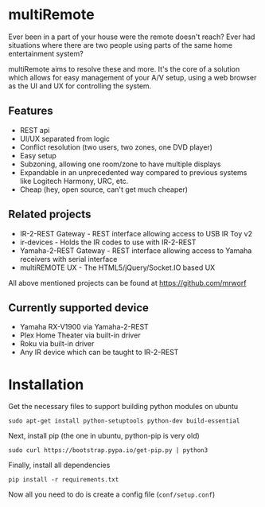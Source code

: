 # multiRemote

Ever been in a part of your house were the remote doesn't reach? Ever had situations
where there are two people using parts of the same home entertainment system?

multiRemote aims to resolve these and more. It's the core of a solution which allows
for easy management of your A/V setup, using a web browser as the UI and UX for controlling
the system.

## Features

* REST api
* UI/UX separated from logic
* Conflict resolution (two users, two zones, one DVD player)
* Easy setup
* Subzoning, allowing one room/zone to have multiple displays
* Expandable in an unprecedented way compared to previous systems like Logitech Harmony, URC, etc.
* Cheap (hey, open source, can't get much cheaper)

## Related projects

* IR-2-REST Gateway - REST interface allowing access to USB IR Toy v2
* ir-devices - Holds the IR codes to use with IR-2-REST
* Yamaha-2-REST Gateway - REST interface allowing access to Yamaha receivers with serial interface
* multiREMOTE UX - The HTML5/jQuery/Socket.IO based UX

All above mentioned projects can be found at https://github.com/mrworf

## Currently supported device

* Yamaha RX-V1900 via Yamaha-2-REST
* Plex Home Theater via built-in driver
* Roku via built-in driver
* Any IR device which can be taught to IR-2-REST

# Installation

Get the necessary files to support building python modules on ubuntu
```
sudo apt-get install python-setuptools python-dev build-essential
```

Next, install pip (the one in ubuntu, python-pip is very old)
```
sudo curl https://bootstrap.pypa.io/get-pip.py | python3
```

Finally, install all dependencies
```
pip install -r requirements.txt
```

Now all you need to do is create a config file (`conf/setup.conf`)

